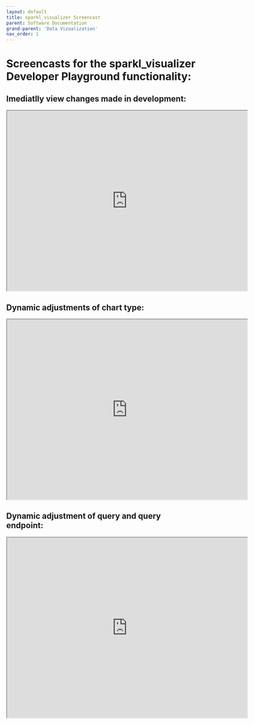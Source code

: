 ```yaml
---
layout: default
title: sparkl_visualizer Screencast
parent: Software Documentation
grand-parent: 'Data Vizualization'
nav_order: 1
---
```

# Screencasts for the sparkl_visualizer Developer Playground functionality: 

## Imediatlly view changes made in development: 
<iframe src="https://drive.google.com/file/d/174kZc8Jn6eWmUYsJzXSMNmibccFvHXLZ/preview" width="640" height="480"></iframe>

## Dynamic adjustments of chart type: 
<iframe src="https://drive.google.com/file/d/1iNXwcOlq1oqbEIrF82djcyoFj6aiiXtv/preview" width="640" height="480"></iframe>

## Dynamic adjustment of query and query endpoint:
<iframe src="https://drive.google.com/file/d/1w4UEpwuvqSgNBZwY5Rzs79l0x2k7FW9_/preview" width="640" height="480"></iframe>
